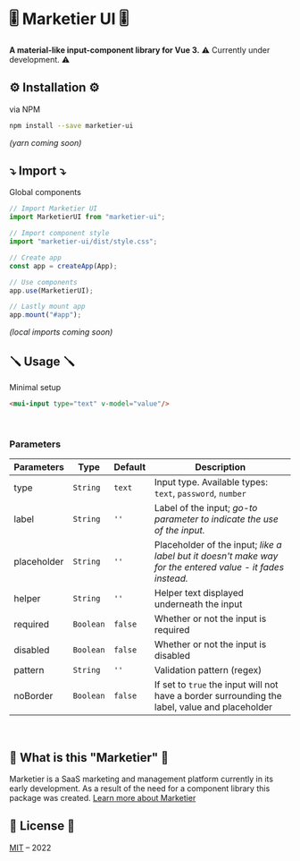 # 🎚️ Marketier UI 🎚️
**A material-like input-component library for Vue 3.**
⚠️ Currently under development. ⚠️
<br/>

## ⚙️ Installation ⚙️
via NPM
```bash
npm install --save marketier-ui
```
*(yarn coming soon)*
<br/>

## ⤵️ Import ⤵️
Global components
```javascript
// Import Marketier UI
import MarketierUI from "marketier-ui";

// Import component style
import "marketier-ui/dist/style.css";

// Create app
const app = createApp(App);

// Use components
app.use(MarketierUI);

// Lastly mount app
app.mount("#app");
```
*(local imports coming soon)*
<br/>

## 🪛 Usage 🪛
Minimal setup
```html
<mui-input type="text" v-model="value"/>
```
<br/>

### Parameters
| Parameters | Type | Default | Description |
|--|--|--|--|
| type | `String` | `text` | Input type. Available types: `text`, `password`, `number`|
| label | `String` | `''` | Label of the input; *go-to parameter to indicate the use of the input.* |
| placeholder | `String` | `''` | Placeholder of the input; *like a label but it doesn't make way for the entered value - it fades instead.* |
| helper | `String` | `''` | Helper text displayed underneath the input |
| required | `Boolean` | `false` | Whether or not the input is required |
| disabled | `Boolean` | `false` | Whether or not the input is disabled |
| pattern | `String` | `''` | Validation pattern (regex) |
| noBorder | `Boolean` | `false` | If set to `true` the input will not have a border surrounding the label, value and placeholder |

<br/>

## 🤔 What is this "Marketier" 🤔
Marketier is a SaaS marketing and management platform currently in its early development.
As a result of the need for a component library this package was created.
[Learn more about Marketier](https://marketier.solutions)
<br/>

## 📜 License 📜
[MIT](http://opensource.org/licenses/MIT) – 2022